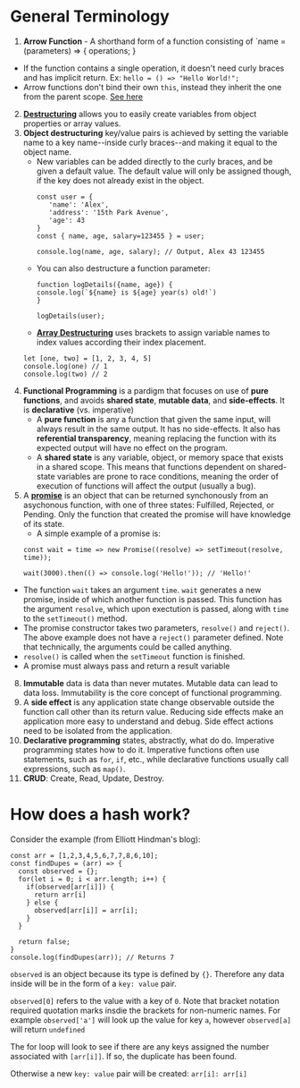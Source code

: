 # General Terminology
1. **Arrow Function** - A shorthand form of a function consisting of `name = (parameters) => { operations; }
  - If the function contains a single operation, it doesn't need curly braces and has implicit return. Ex:
  ```hello = () => "Hello World!";```
  - Arrow functions don't bind their own `this`, instead they inherit the one from the parent scope. [See here](https://www.codementor.io/@dariogarciamoya/understanding-this-in-javascript-with-arrow-functions-gcpjwfyuc)
 2. [**Destructuring**](https://www.freecodecamp.org/news/javascript-object-destructuring-spread-operator-rest-parameter/) allows you to easily create variables from object properties or array values. 
 3. **Object destructuring** key/value pairs is achieved by setting the variable name to a key name--inside curly braces--and making it equal to the object name.
    - New variables can be added directly to the curly braces, and be given a default value. The default value will only be assigned though, if the key does not already exist in the object.
       ```
      const user = { 
          'name': 'Alex',
          'address': '15th Park Avenue',
          'age': 43
      }
      const { name, age, salary=123455 } = user;
      
      console.log(name, age, salary); // Output, Alex 43 123455
      ```
    - You can also destructure a function parameter:
      ```
      function logDetails({name, age}) {
      console.log(`${name} is ${age} year(s) old!`)
      }

      logDetails(user); 
      ```
    - [**Array Destructuring**](https://zellwk.com/blog/es6/#destructuring) uses brackets to assign variable names to index values according their index placement.
    ```
    let [one, two] = [1, 2, 3, 4, 5]
    console.log(one) // 1
    console.log(two) // 2
    ```
 4. **Functional Programming** is a pardigm that focuses on use of **pure functions**, and avoids **shared state**, **mutable data**, and **side-effects**. It is **declarative** (vs. imperative)
    - A **pure function** is any a function that given the same input, will always result in the same output. It has no side-effects. It also has **referential transparency**, meaning replacing the function with its expected output will have no effect on the program.
    - A **shared state** is any variable, object, or memory space that exists in a shared scope. This means that functions dependent on shared-state variables are prone to race conditions, meaning the order of execution of functions will affect the output (usually a bug).
 6. A [**promise**](https://medium.com/javascript-scene/master-the-javascript-interview-what-is-a-promise-27fc71e77261) is an object that can be returned synchonously from an asychonous function, with one of three states: Fulfilled, Rejected, or Pending. Only the function that created the promise will have knowledge of its state.
    - A simple example of a promise is:
    ```
    const wait = time => new Promise((resolve) => setTimeout(resolve, time));

    wait(3000).then(() => console.log('Hello!')); // 'Hello!'
    ```
   - The function `wait` takes an argument `time`. `wait` generates a new promise, inside of which another function is passed. This function has the argument `resolve`, which upon exectution is passed, along with `time` to the `setTimeout()` method. 
   - The promise constructor takes two parameters, `resolve()` and `reject()`. The above example does not have a `reject()` parameter defined. Note that technically, the arguments could be called anything. 
   - `resolve()` is called when the `setTimeout` function is finished.
   - A promise must always pass and return a result variable
 8. **Immutable** data is data than never mutates. Mutable data can lead to data loss. Immutability is the core concept of functional programming.
 9. A **side effect** is any application state change observable outside the function call other than its return value. Reducing side effects make an application more easy to understand and debug. Side effect actions need to be isolated from the application. 
 10. **Declarative programming** states, abstractly, what do do. Imperative programming states how to do it. Imperative functions often use statements, such as `for`, `if`, etc., while declarative functions usually call expressions, such as `map()`.
 11. **CRUD**: Create, Read, Update, Destroy.

# How does a hash work?
Consider the example (from Elliott Hindman's blog):
```
const arr = [1,2,3,4,5,6,7,7,8,6,10];
const findDupes = (arr) => {
  const observed = {};
  for(let i = 0; i < arr.length; i++) {
    if(observed[arr[i]]) {
      return arr[i]
    } else {
      observed[arr[i]] = arr[i];
    }
  }
  
  return false;
}
console.log(findDupes(arr)); // Returns 7
```
`observed` is an object because its type is defined by `{}`. Therefore any data inside will be in the form of a `key: value` pair. 

`observed[0]` refers to the value with a key of `0`. Note that bracket notation required quotation marks insdie the brackets for non-numeric names. For example `observed['a']` will look up the value for key `a`, however `observed[a]` will return `undefined`

The for loop will look to see if there are any keys assigned the number associated with `[arr[i]]`. If so, the duplicate has been found.

Otherwise a new `key: value` pair will be created: `arr[i]: arr[i]`
